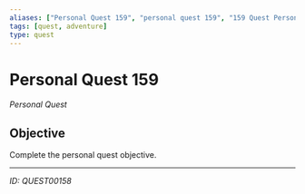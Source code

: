 ```yaml
---
aliases: ["Personal Quest 159", "personal quest 159", "159 Quest Personal"]
tags: [quest, adventure]
type: quest
---
```


# Personal Quest 159

*Personal Quest*

## Objective
Complete the personal quest objective.

---
*ID: QUEST00158*